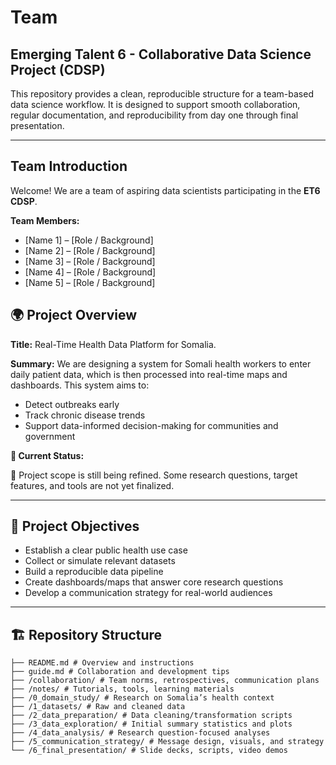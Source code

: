 # Team

## **Emerging Talent 6 - Collaborative Data Science Project (CDSP)**
This repository provides a clean, reproducible structure for a team-based data
science workflow. It is designed to support smooth collaboration, regular
documentation, and reproducibility from day one through final presentation.

---

## Team Introduction

Welcome! We are a team of aspiring data scientists participating in the
**ET6 CDSP**.

**Team Members:**

- [Name 1] – [Role / Background]
- [Name 2] – [Role / Background]
- [Name 3] – [Role / Background]
- [Name 4] – [Role / Background]
- [Name 5] – [Role / Background]

## 🌍 Project Overview

**Title:** Real-Time Health Data Platform for Somalia.

**Summary:**
We are designing a system for Somali health workers to enter daily patient data,
which is then processed into real-time maps and dashboards.
This system aims to:

- Detect outbreaks early
- Track chronic disease trends
- Support data-informed decision-making for communities and government

**📌 Current Status:**

🔧 Project scope is still being refined. Some research questions,
target features, and tools are not yet finalized.

---

## 🧩 Project Objectives

- Establish a clear public health use case
- Collect or simulate relevant datasets
- Build a reproducible data pipeline
- Create dashboards/maps that answer core research questions
- Develop a communication strategy for real-world audiences

---

## 🏗️ Repository Structure

    ├── README.md # Overview and instructions
    ├── guide.md # Collaboration and development tips
    ├── /collaboration/ # Team norms, retrospectives, communication plans
    ├── /notes/ # Tutorials, tools, learning materials
    ├── /0_domain_study/ # Research on Somalia’s health context
    ├── /1_datasets/ # Raw and cleaned data
    ├── /2_data_preparation/ # Data cleaning/transformation scripts
    ├── /3_data_exploration/ # Initial summary statistics and plots
    ├── /4_data_analysis/ # Research question-focused analyses
    ├── /5_communication_strategy/ # Message design, visuals, and strategy
    └── /6_final_presentation/ # Slide decks, scripts, video demos
